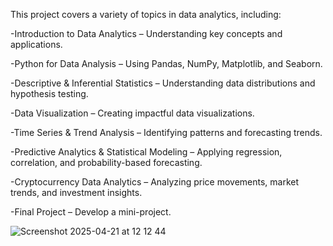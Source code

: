 
This project covers a variety of topics in data analytics, including:

-Introduction to Data Analytics – Understanding key concepts and applications.

-Python for Data Analysis – Using Pandas, NumPy, Matplotlib, and Seaborn.

-Descriptive & Inferential Statistics – Understanding data distributions and hypothesis testing.

-Data Visualization – Creating impactful data visualizations.

-Time Series & Trend Analysis – Identifying patterns and forecasting trends.

-Predictive Analytics & Statistical Modeling – Applying regression, correlation, and probability-based forecasting.

-Cryptocurrency Data Analytics – Analyzing price movements, market trends, and investment insights.

-Final Project – Develop a mini-project.

![Screenshot 2025-04-21 at 12 12 44](https://github.com/user-attachments/assets/6c6f7324-d664-4a39-bff6-9c471958f99c)

